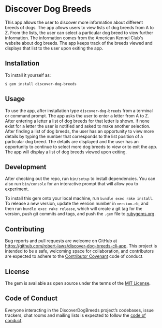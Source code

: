 # Discover Dog Breeds

This app allows the user to discover more information about different breeds of dogs. The app allows users to view lists of dog breeds from A to Z. From the lists, the user can select a particular dog breed to view further information. The information comes from the American Kennel Club's website about dog breeds. The app keeps track of the breeds viewed and displays that list to the user upon exiting the app.

## Installation

To install it yourself as:

``$ gem install discover-dog-breeds``

## Usage

To use the app, after installation type ``discover-dog-breeds`` from a terminal or command prompt. The app asks the user to enter a letter from A to Z. After entering a letter a list of dog breeds for that letter is shown. If none exist for a letter the user is notified and asked to make another selection. After finding a list of dog breeds, the user has an opportunity to view more details by typing the number that corresponds to the list position of a particular dog breed. The details are displayed and the user has an opportunity to continue to select more dog breeds to view or to exit the app. The app will display a list of dog breeds viewed upon exiting.

## Development

After checking out the repo, run `bin/setup` to install dependencies. You can also run `bin/console` for an interactive prompt that will allow you to experiment.

To install this gem onto your local machine, run `bundle exec rake install`. To release a new version, update the version number in `version.rb`, and then run `bundle exec rake release`, which will create a git tag for the version, push git commits and tags, and push the `.gem` file to [rubygems.org](https://rubygems.org).

## Contributing

Bug reports and pull requests are welcome on GitHub at https://github.com/robert-laws/discover-dog-breeds-cli-app. This project is intended to be a safe, welcoming space for collaboration, and contributors are expected to adhere to the [Contributor Covenant](http://contributor-covenant.org) code of conduct.

## License

The gem is available as open source under the terms of the [MIT License](http://opensource.org/licenses/MIT).

## Code of Conduct

Everyone interacting in the DiscoverDogBreeds project’s codebases, issue trackers, chat rooms and mailing lists is expected to follow the [code of conduct](https://github.com/robert-laws/discover-dog-breeds-cli-app/blob/master/CODE_OF_CONDUCT.md).
